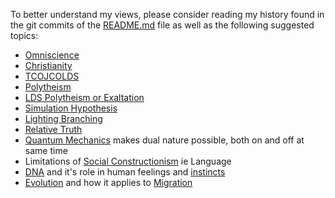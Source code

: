 To better understand my views, please consider reading my history found in the git commits of the [README.md](./README.md) file as well as the following suggested topics:

- [Omniscience](https://en.wikipedia.org/wiki/Omniscience)
- [Christianity](https://en.wikipedia.org/wiki/Christianity)
- [TCOJCOLDS](https://en.wikipedia.org/wiki/The_Church_of_Jesus_Christ_of_Latter-day_Saints)
- [Polytheism](https://en.wikipedia.org/wiki/Polytheism)
- [LDS Polytheism or Exaltation](https://en.wikipedia.org/wiki/Exaltation_(Mormonism))
- [Simulation Hypothesis](https://en.wikipedia.org/wiki/Simulation_hypothesis)
- [Lighting Branching](https://cosmosmagazine.com/geoscience/watch-lightning-strikes-super-slow-motion)
- [Relative Truth](https://en.wikipedia.org/wiki/Relativism)
- [Quantum Mechanics](https://en.wikipedia.org/wiki/Quantum_mechanics) makes dual nature possible, both on and off at same time
- Limitations of [Social Constructionism](https://en.wikipedia.org/wiki/Social_constructionism) ie Language
- [DNA](https://en.wikipedia.org/wiki/DNA) and it's role in human feelings and [instincts](https://en.wikipedia.org/wiki/Instinct)
- [Evolution](https://en.wikipedia.org/wiki/Evolution) and how it applies to [Migration](https://en.wikipedia.org/wiki/Migration)
